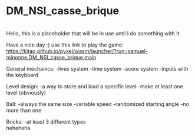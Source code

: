 # DM_NSI_casse_brique
</br>
Hello, this is a placeholder that will be in use until I do something with it

Have a nice day :)
 use this link to play the game:  https://kitao.github.io/pyxel/wasm/launcher/?run=samuel-minonne.DM_NSI_casse_brique.main 

General mechanics:
-lives system
-time system
-score system
-inputs with the keyboard

Level design:
-a way to store and load a specific level
-make at least one level (obviously)



Ball:
-always the same size
-variable speed
-randomized starting angle
-no more than one

Bricks:
-at least 3 different types
</br>
heheheha
